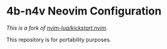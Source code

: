 # 4b-n4v Neovim Configuration 

*This is a fork of [nvim-lua/kickstart.nvim](https://github.com/nvim-lua/kickstart.nvim).*


This repository is for portability purposes.
